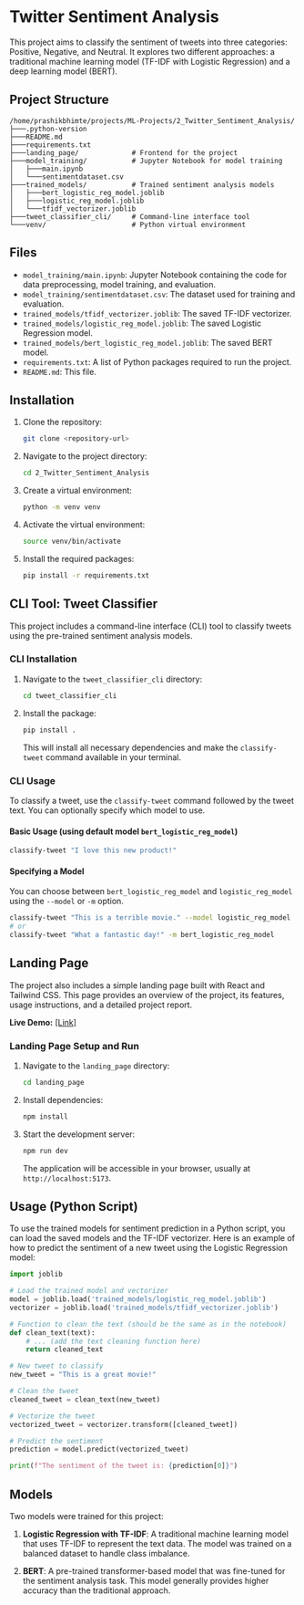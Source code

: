 # Twitter Sentiment Analysis

This project aims to classify the sentiment of tweets into three categories: Positive, Negative, and Neutral. It explores two different approaches: a traditional machine learning model (TF-IDF with Logistic Regression) and a deep learning model (BERT).

## Project Structure

```
/home/prashikbhimte/projects/ML-Projects/2_Twitter_Sentiment_Analysis/
├───.python-version
├───README.md
├───requirements.txt
├───landing_page/             # Frontend for the project
├───model_training/           # Jupyter Notebook for model training
│   ├───main.ipynb
│   └───sentimentdataset.csv
├───trained_models/           # Trained sentiment analysis models
│   ├───bert_logistic_reg_model.joblib
│   ├───logistic_reg_model.joblib
│   └───tfidf_vectorizer.joblib
├───tweet_classifier_cli/     # Command-line interface tool
└───venv/                     # Python virtual environment
```

## Files

*   `model_training/main.ipynb`: Jupyter Notebook containing the code for data preprocessing, model training, and evaluation.
*   `model_training/sentimentdataset.csv`: The dataset used for training and evaluation.
*   `trained_models/tfidf_vectorizer.joblib`: The saved TF-IDF vectorizer.
*   `trained_models/logistic_reg_model.joblib`: The saved Logistic Regression model.
*   `trained_models/bert_logistic_reg_model.joblib`: The saved BERT model.
*   `requirements.txt`: A list of Python packages required to run the project.
*   `README.md`: This file.

## Installation

1.  Clone the repository:
    ```bash
    git clone <repository-url>
    ```
2.  Navigate to the project directory:
    ```bash
    cd 2_Twitter_Sentiment_Analysis
    ```
3.  Create a virtual environment:
    ```bash
    python -m venv venv
    ```
4.  Activate the virtual environment:
    ```bash
    source venv/bin/activate
    ```
5.  Install the required packages:
    ```bash
    pip install -r requirements.txt
    ```

## CLI Tool: Tweet Classifier

This project includes a command-line interface (CLI) tool to classify tweets using the pre-trained sentiment analysis models.

### CLI Installation

1.  Navigate to the `tweet_classifier_cli` directory:

    ```bash
    cd tweet_classifier_cli
    ```

2.  Install the package:

    ```bash
    pip install .
    ```

    This will install all necessary dependencies and make the `classify-tweet` command available in your terminal.

### CLI Usage

To classify a tweet, use the `classify-tweet` command followed by the tweet text. You can optionally specify which model to use.

#### Basic Usage (using default model `bert_logistic_reg_model`)

```bash
classify-tweet "I love this new product!"
```

#### Specifying a Model

You can choose between `bert_logistic_reg_model` and `logistic_reg_model` using the `--model` or `-m` option.

```bash
classify-tweet "This is a terrible movie." --model logistic_reg_model
# or
classify-tweet "What a fantastic day!" -m bert_logistic_reg_model
```

## Landing Page

The project also includes a simple landing page built with React and Tailwind CSS. This page provides an overview of the project, its features, usage instructions, and a detailed project report.

**Live Demo:** [[Link]](https://twitter-sentiment-analysis-pi.vercel.app/)

### Landing Page Setup and Run

1.  Navigate to the `landing_page` directory:
    ```bash
    cd landing_page
    ```
2.  Install dependencies:
    ```bash
    npm install
    ```
3.  Start the development server:
    ```bash
    npm run dev
    ```
    The application will be accessible in your browser, usually at `http://localhost:5173`.

## Usage (Python Script)

To use the trained models for sentiment prediction in a Python script, you can load the saved models and the TF-IDF vectorizer. Here is an example of how to predict the sentiment of a new tweet using the Logistic Regression model:

```python
import joblib

# Load the trained model and vectorizer
model = joblib.load('trained_models/logistic_reg_model.joblib')
vectorizer = joblib.load('trained_models/tfidf_vectorizer.joblib')

# Function to clean the text (should be the same as in the notebook)
def clean_text(text):
    # ... (add the text cleaning function here)
    return cleaned_text

# New tweet to classify
new_tweet = "This is a great movie!"

# Clean the tweet
cleaned_tweet = clean_text(new_tweet)

# Vectorize the tweet
vectorized_tweet = vectorizer.transform([cleaned_tweet])

# Predict the sentiment
prediction = model.predict(vectorized_tweet)

print(f"The sentiment of the tweet is: {prediction[0]}")
```

## Models

Two models were trained for this project:

1.  **Logistic Regression with TF-IDF**: A traditional machine learning model that uses TF-IDF to represent the text data. The model was trained on a balanced dataset to handle class imbalance.

2.  **BERT**: A pre-trained transformer-based model that was fine-tuned for the sentiment analysis task. This model generally provides higher accuracy than the traditional approach.
